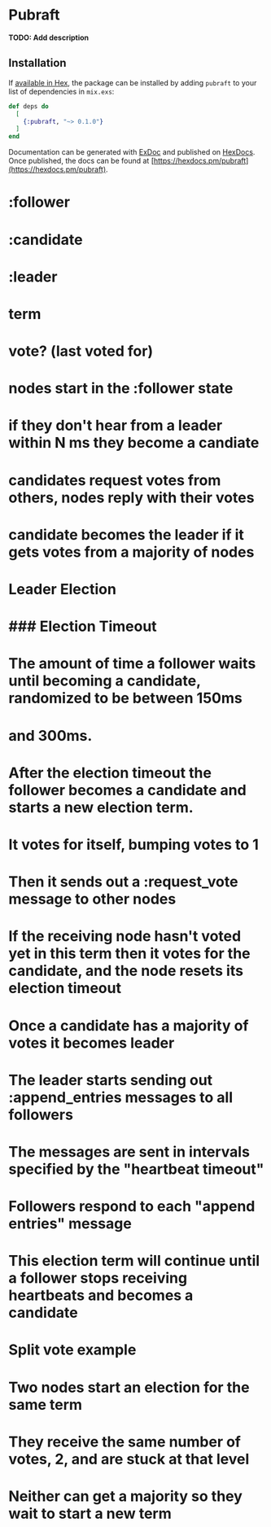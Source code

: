 # Pubraft

**TODO: Add description**

## Installation

If [available in Hex](https://hex.pm/docs/publish), the package can be installed
by adding `pubraft` to your list of dependencies in `mix.exs`:

```elixir
def deps do
  [
    {:pubraft, "~> 0.1.0"}
  ]
end
```

Documentation can be generated with [ExDoc](https://github.com/elixir-lang/ex_doc)
and published on [HexDocs](https://hexdocs.pm). Once published, the docs can
be found at [https://hexdocs.pm/pubraft](https://hexdocs.pm/pubraft).

# :follower
# :candidate
# :leader
#
# term
# vote? (last voted for)
#
# nodes start in the :follower state
# if they don't hear from a leader within N ms they become a candiate
# candidates request votes from others, nodes reply with their votes
# candidate becomes the leader if it gets votes from a majority of nodes
#
# Leader Election
#
# ### Election Timeout
#
# The amount of time a follower waits until becoming a candidate, randomized to be between 150ms
# and 300ms.
# After the election timeout the follower becomes a candidate and starts a new election term.
# It votes for itself, bumping votes to 1
# Then it sends out a :request_vote message to other nodes
# If the receiving node hasn't voted yet in this term then it votes for the candidate, and the node resets its election timeout
# Once a candidate has a majority of votes it becomes leader
#
# The leader starts sending out :append_entries messages to all followers
# The messages are sent in intervals specified by the "heartbeat timeout"
# Followers respond to each "append entries" message
# This election term will continue until a follower stops receiving heartbeats and becomes a candidate
#
# Split vote example
#
# Two nodes start an election for the same term
# They receive the same number of votes, 2, and are stuck at that level
# Neither can get a majority so they wait to start a new term

